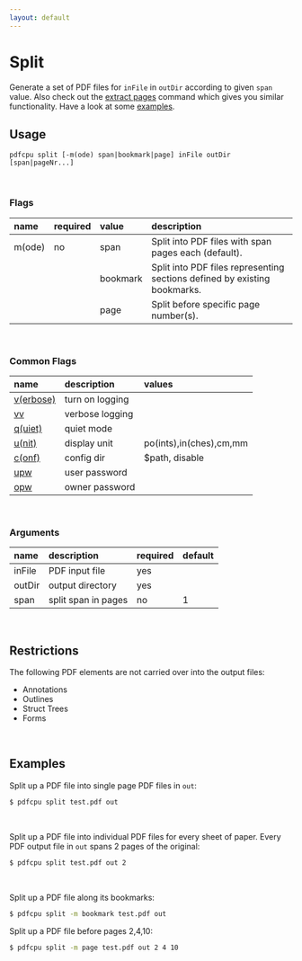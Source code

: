 ```yaml
---
layout: default
---
```


# Split

Generate a set of PDF files for `inFile` in `outDir` according to given `span` value. Also check out the [extract pages](../extract/extract_pages.md) command which gives you similar functionality. Have a look at some [examples](#examples).

## Usage

```
pdfcpu split [-m(ode) span|bookmark|page] inFile outDir [span|pageNr...]
```

<br>

### Flags

| name       | required | value    | description
|:-----------|:---------|:---------|:-----------
| m(ode)     | no       | span     | Split into PDF files with span pages each (default).
|            |          | bookmark | Split into PDF files representing sections defined by existing bookmarks.
|            |          | page     | Split before specific page number(s).

<br>

### Common Flags

| name                                            | description     | values
|:------------------------------------------------|:----------------|:-------
| [v(erbose)](../getting_started/common_flags.md) | turn on logging |
| [vv](../getting_started/common_flags.md)        | verbose logging |
| [q(uiet)](../getting_started/common_flags.md)   | quiet mode      |
| [u(nit)](../getting_started/common_flags.md)    | display unit    | po(ints),in(ches),cm,mm
| [c(onf)](../getting_started/common_flags.md)       | config dir      | $path, disable
| [upw](../getting_started/common_flags.md)          | user password   |
| [opw](../getting_started/common_flags.md)          | owner password  |

<br>

### Arguments

| name         | description         | required | default
|:-------------|:--------------------|:---------|:-
| inFile       | PDF input file      | yes
| outDir       | output directory    | yes
| span         | split span in pages | no       | 1

<br>

## Restrictions

The following PDF elements are not carried over into the output files:

* Annotations
* Outlines
* Struct Trees
* Forms

<br>

## Examples

Split up a PDF file into single page PDF files in `out`:
```sh
$ pdfcpu split test.pdf out
``` 

<br>

Split up a PDF file into individual PDF files for every sheet of paper. Every PDF output file in `out` spans 2 pages of the original:
```sh
$ pdfcpu split test.pdf out 2
```

<br>

Split up a PDF file along its bookmarks:
```sh
$ pdfcpu split -m bookmark test.pdf out
```

Split up a PDF file before pages 2,4,10:
```sh
$ pdfcpu split -m page test.pdf out 2 4 10
```




